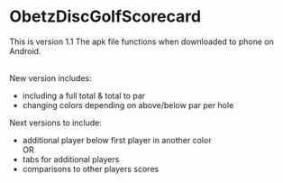 # ObetzDiscGolfScorecard
This is version 1.1
The apk file functions when downloaded to phone on Android.  <br><br>

New version includes: <br>
 - including a full total & total to par
 - changing colors depending on above/below par per hole

Next versions to include: <br>
 - additional player below first player in another color<br>
 OR<br>
 - tabs for additional players
 - comparisons to other players scores
